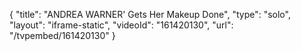 {
    "title": "ANDREA WARNER' Gets Her Makeup Done",
    "type": "solo",
    "layout": "iframe-static",
    "videoId": "161420130",
    "url": "\/tvpembed\/161420130"
}